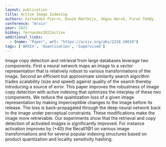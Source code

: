 ```yaml
---
layout: publication
title: Active Image Indexing
authors: Fernandez Pierre, Douze Matthijs, Jégou Hervé, Furon Teddy
conference: "Arxiv"
year: 2022
bibkey: fernandez2022active
additional_links:
  - {name: "Paper", url: "https://arxiv.org/abs/2210.10620"}
tags: ['ARXIV', 'Quantisation', 'Supervised']
---
```

Image copy detection and retrieval from large databases leverage two components. First a neural network maps an image to a vector representation that is relatively robust to various transformations of the image. Second an efficient but approximate similarity search algorithm trades scalability (size and speed) against quality of the search thereby introducing a source of error. This paper improves the robustness of image copy detection with active indexing that optimizes the interplay of these two components. We reduce the quantization loss of a given image representation by making imperceptible changes to the image before its release. The loss is back-propagated through the deep neural network back to the image under perceptual constraints. These modifications make the image more retrievable. Our experiments show that the retrieval and copy detection of activated images is significantly improved. For instance activation improves by (+40) the Recall1@1 on various image transformations and for several popular indexing structures based on product quantization and locality sensitivity hashing.
